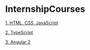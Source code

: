 # InternshipCourses

[1. HTML, CSS, JavaScript](https://github.com/QubizSolutions/InternshipCourses/blob/master/HTML_CSS_JS/html_css_js.md)

[2. TypeScript](https://github.com/QubizSolutions/InternshipCourses/blob/master/TypeScript/typescript.md)

[3. Angular 2](https://github.com/QubizSolutions/InternshipCourses/blob/master/Angular%202/angular2.md)
